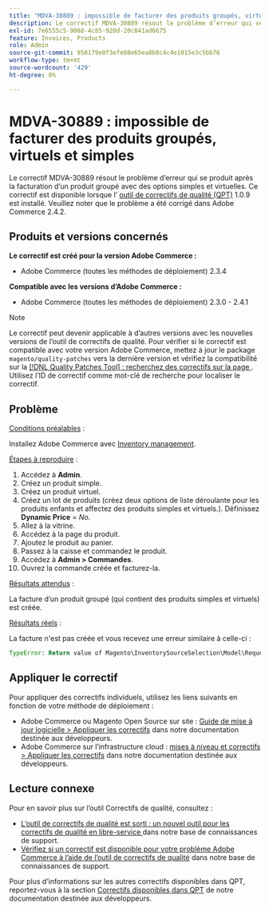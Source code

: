 ```yaml
---
title: "MDVA-30889 : impossible de facturer des produits groupés, virtuel et simple"
description: Le correctif MDVA-30889 résout le problème d’erreur qui se produit après la facturation d’un produit groupé avec des options simples et virtuelles. Ce correctif est disponible lorsque l’[outil de correctifs de qualité (QPT)](/help/announcements/adobe-commerce-announcements/magento-quality-patches-released-new-tool-to-self-serve-quality-patches.md) 1.0.9 est installé. Veuillez noter que le problème a été corrigé dans Adobe Commerce 2.4.2.
exl-id: 7e6555c5-9088-4c85-920d-20c841ad6675
feature: Invoices, Products
role: Admin
source-git-commit: 958179e0f3efe08e65ea8b0c4c4e1015e3c5bb76
workflow-type: tm+mt
source-wordcount: '429'
ht-degree: 0%

---
```


# MDVA-30889 : impossible de facturer des produits groupés, virtuels et simples

Le correctif MDVA-30889 résout le problème d’erreur qui se produit après la facturation d’un produit groupé avec des options simples et virtuelles. Ce correctif est disponible lorsque l’ [outil de correctifs de qualité (QPT)](/help/announcements/adobe-commerce-announcements/magento-quality-patches-released-new-tool-to-self-serve-quality-patches.md) 1.0.9 est installé. Veuillez noter que le problème a été corrigé dans Adobe Commerce 2.4.2.

## Produits et versions concernés

**Le correctif est créé pour la version Adobe Commerce :**

* Adobe Commerce (toutes les méthodes de déploiement) 2.3.4

**Compatible avec les versions d’Adobe Commerce :**

* Adobe Commerce (toutes les méthodes de déploiement) 2.3.0 - 2.4.1

>[!NOTE]
>
>Le correctif peut devenir applicable à d’autres versions avec les nouvelles versions de l’outil de correctifs de qualité. Pour vérifier si le correctif est compatible avec votre version Adobe Commerce, mettez à jour le package `magento/quality-patches` vers la dernière version et vérifiez la compatibilité sur la [[!DNL Quality Patches Tool] : recherchez des correctifs sur la page ](https://devdocs.magento.com/quality-patches/tool.html#patch-grid). Utilisez l’ID de correctif comme mot-clé de recherche pour localiser le correctif.

## Problème

<u>Conditions préalables</u> :

Installez Adobe Commerce avec [Inventory management](https://devdocs.magento.com/guides/v2.4/inventory/).

<u>Étapes à reproduire</u> :

1. Accédez à **Admin**.
1. Créez un produit simple.
1. Créez un produit virtuel.
1. Créez un lot de produits (créez deux options de liste déroulante pour les produits enfants et affectez des produits simples et virtuels.). Définissez **Dynamic Price** = *No*.
1. Allez à la vitrine.
1. Accédez à la page du produit.
1. Ajoutez le produit au panier.
1. Passez à la caisse et commandez le produit.
1. Accédez à **Admin > Commandes**.
1. Ouvrez la commande créée et facturez-la.

<u>Résultats attendus</u> :

La facture d’un produit groupé (qui contient des produits simples et virtuels) est créée.

<u>Résultats réels</u> :

La facture n&#39;est pas créée et vous recevez une erreur similaire à celle-ci :

```php
TypeError: Return value of Magento\InventorySourceSelection\Model\Request\InventoryRequest::getItems() must be of the type array, null returned in vendor/magento/module-inventory-source-selection/Model/Request/InventoryRequest.php:102
```

## Appliquer le correctif

Pour appliquer des correctifs individuels, utilisez les liens suivants en fonction de votre méthode de déploiement :

* Adobe Commerce ou Magento Open Source sur site : [Guide de mise à jour logicielle > Appliquer les correctifs](https://devdocs.magento.com/guides/v2.4/comp-mgr/patching/mqp.html) dans notre documentation destinée aux développeurs.
* Adobe Commerce sur l’infrastructure cloud : [mises à niveau et correctifs > Appliquer les correctifs](https://devdocs.magento.com/cloud/project/project-patch.html) dans notre documentation destinée aux développeurs.

## Lecture connexe

Pour en savoir plus sur l’outil Correctifs de qualité, consultez :

* [ L’outil de correctifs de qualité est sorti : un nouvel outil pour les correctifs de qualité en libre-service ](/help/announcements/adobe-commerce-announcements/magento-quality-patches-released-new-tool-to-self-serve-quality-patches.md) dans notre base de connaissances de support.
* [Vérifiez si un correctif est disponible pour votre problème Adobe Commerce à l’aide de l’outil de correctifs de qualité](/help/support-tools/patches-available-in-qpt-tool/check-patch-for-magento-issue-with-magento-quality-patches.md) dans notre base de connaissances de support.

Pour plus d’informations sur les autres correctifs disponibles dans QPT, reportez-vous à la section [Correctifs disponibles dans QPT](https://devdocs.magento.com/quality-patches/tool.html#patch-grid) de notre documentation destinée aux développeurs.
